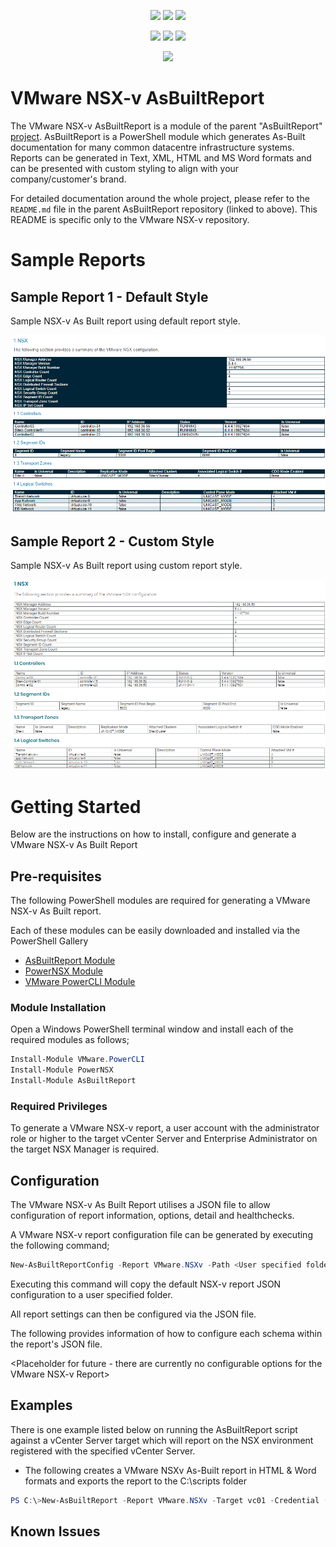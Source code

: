 <p align="center">
    <a href="https://www.powershellgallery.com/packages/AsBuiltReport.VMware.NSXv/" alt="PowerShell Gallery Version">
        <img src="https://img.shields.io/powershellgallery/v/AsBuiltReport.VMware.NSXv.svg" /></a>
    <a href="https://www.powershellgallery.com/packages/AsBuiltReport.VMware.NSXv/" alt="PS Gallery Downloads">
        <img src="https://img.shields.io/powershellgallery/dt/AsBuiltReport.VMware.NSXv.svg" /></a>
    <a href="https://www.powershellgallery.com/packages/AsBuiltReport.VMware.NSXv/" alt="PS Platform">
        <img src="https://img.shields.io/powershellgallery/p/AsBuiltReport.VMware.NSXv.svg" /></a>
</p>
<p align="center">
    <a href="https://github.com/AsBuiltReport/AsBuiltReport.VMware.NSXv/graphs/commit-activity" alt="GitHub Last Commit">
        <img src="https://img.shields.io/github/last-commit/AsBuiltReport/AsBuiltReport.VMware.NSXv/master.svg" /></a>
    <a href="https://raw.githubusercontent.com/AsBuiltReport/AsBuiltReport.VMware.NSXv/master/LICENSE" alt="GitHub License">
        <img src="https://img.shields.io/github/license/AsBuiltReport/AsBuiltReport.VMware.NSXv.svg" /></a>
    <a href="https://github.com/AsBuiltReport/AsBuiltReport.VMware.NSXv/graphs/contributors" alt="GitHub Contributors">
        <img src="https://img.shields.io/github/contributors/AsBuiltReport/AsBuiltReport.VMware.NSXv.svg"/></a>
</p>
<p align="center">
    <a href="https://twitter.com/AsBuiltReport" alt="Twitter">
            <img src="https://img.shields.io/twitter/follow/AsBuiltReport.svg?style=social"/></a>
</p>

# VMware NSX-v AsBuiltReport

The VMware NSX-v AsBuiltReport is a module of the parent "AsBuiltReport" [project](https://github.com/AsBuiltReport/AsBuiltReport). AsBuiltReport is a PowerShell module which generates As-Built documentation for many common datacentre infrastructure systems. Reports can be generated in Text, XML, HTML and MS Word formats and can be presented with custom styling to align with your company/customer's brand.

For detailed documentation around the whole project, please refer to the `README.md` file in the parent AsBuiltReport repository (linked to above). This README is specific only to the VMware NSX-v repository.

# Sample Reports

## Sample Report 1 - Default Style
Sample NSX-v As Built report using default report style.

![Sample vSphere Report 1](https://github.com/AsBuiltReport/AsBuiltReport.VMware.NSXv/blob/master/Samples/Sample_NSXv_Report_1.png "Sample NSX-v Report 1")

## Sample Report 2 - Custom Style
Sample NSX-v As Built report using custom report style.

![Sample vSphere Report 2](https://github.com/AsBuiltReport/AsBuiltReport.VMware.NSXv/blob/master/Samples/Sample_NSXv_Report_2.png "Sample NSX-v Report 2")

# Getting Started

Below are the instructions on how to install, configure and generate a VMware NSX-v As Built Report

## Pre-requisites
The following PowerShell modules are required for generating a VMware NSX-v As Built report.

Each of these modules can be easily downloaded and installed via the PowerShell Gallery 

- [AsBuiltReport Module](https://www.powershellgallery.com/packages/AsBuiltReport/)
- [PowerNSX Module](https://www.powershellgallery.com/packages/PowerNSX/)
- [VMware PowerCLI Module](https://www.powershellgallery.com/packages/VMware.PowerCLI/)

### Module Installation

Open a Windows PowerShell terminal window and install each of the required modules as follows;
```powershell
Install-Module VMware.PowerCLI
Install-Module PowerNSX
Install-Module AsBuiltReport
```

### Required Privileges

To generate a VMware NSX-v report, a user account with the administrator role or higher to the target vCenter Server and Enterprise Administrator on the target NSX Manager is required.

## Configuration

The VMware NSX-v As Built Report utilises a JSON file to allow configuration of report information, options, detail and healthchecks.

A VMware NSX-v report configuration file can be generated by executing the following command;
```powershell
New-AsBuiltReportConfig -Report VMware.NSXv -Path <User specified folder> -Name <Optional>
```

Executing this command will copy the default NSX-v report JSON configuration to a user specified folder.

All report settings can then be configured via the JSON file.

The following provides information of how to configure each schema within the report's JSON file.

<Placeholder for future - there are currently no configurable options for the VMware NSX-v Report>


## Examples
There is one example listed below on running the AsBuiltReport script against a vCenter Server target which will report on the NSX environment registered with the specified vCenter Server.

- The following creates a VMware NSXv As-Built report in HTML & Word formats and exports the report to the C:\scripts folder
```powershell
PS C:\>New-AsBuiltReport -Report VMware.NSXv -Target vc01 -Credential (Get-Credential) -Format HTML,Word -OutputPath C:\Scripts
```

## Known Issues
